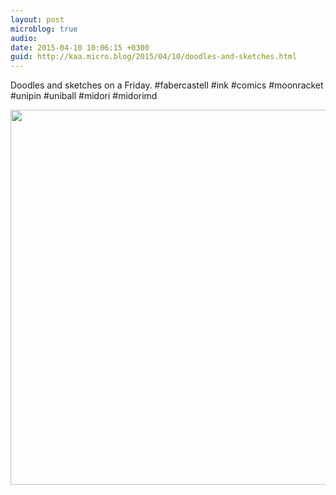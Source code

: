 ```yaml
---
layout: post
microblog: true
audio: 
date: 2015-04-10 10:06:15 +0300
guid: http://kaa.micro.blog/2015/04/10/doodles-and-sketches.html
---
```

Doodles and sketches on a Friday. #fabercastell #ink #comics #moonracket #unipin #uniball #midori #midorimd

<img src="https://micro.kaa.bz/uploads/2018/90ee6c12fb.jpg" width="600" height="600" />

